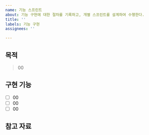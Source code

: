 ```yaml
---
name: 기능 스프린트
about: 기능 구현에 대한 절차를 기록하고, 개별 스프린트를 설계하여 수행한다.
title: ''
labels: 기능 구현
assignees: ''

---
```


## 목적
> 00

## 구현 기능
- [ ] 00
- [ ] 00
- [ ] 00

## 참고 자료
